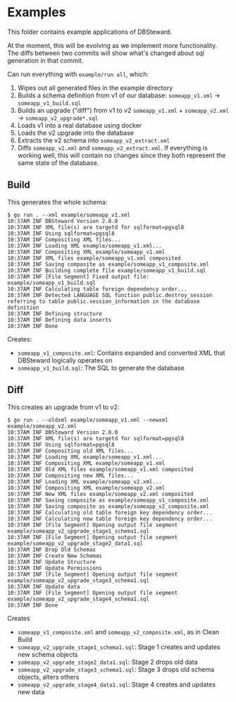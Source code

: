 # Examples

This folder contains example applications of DBSteward.

At the moment, this will be evolving as we implement more functionality. The diffs between two commits will show what's changed about sql generation in that commit.

Can run everything with `example/run all`, which:

1. Wipes out all generated files in the example directory
2. Builds a schema definition from v1 of our database: `someapp_v1.xml` -> `someapp_v1_build.sql`
3. Builds an upgrade ("diff") from v1 to v2 `someapp_v1.xml` + `someapp_v2.xml` -> `someapp_v2_upgrade*.sql`
4. Loads v1 into a real database using docker
5. Loads the v2 upgrade into the database
6. Extracts the v2 schema into `someapp_v2_extract.xml`
7. Diffs `someapp_v2.xml` and `someapp_v2_extract.xml`. If everything is working well, this will contain no changes since they both represent the same state of the database.

## Build

This generates the whole schema:

```
$ go run . --xml example/someapp_v1.xml 
10:37AM INF DBSteward Version 2.0.0
10:37AM INF XML file(s) are targetd for sqlformat=pgsql8
10:37AM INF Using sqlformat=pgsql8
10:37AM INF Compositing XML files...
10:37AM INF Loading XML example/someapp_v1.xml...
10:37AM INF Compositing XML example/someapp_v1.xml
10:37AM INF XML files example/someapp_v1.xml composited
10:37AM INF Saving composite as example/someapp_v1_composite.xml
10:37AM INF Building complete file example/someapp_v1_build.sql
10:37AM INF [File Segment] Fixed output file: example/someapp_v1_build.sql
10:37AM INF Calculating table foreign dependency order...
10:37AM INF Detected LANGUAGE SQL function public.destroy_session referring to table public.session_information in the database definition
10:37AM INF Defining structure
10:37AM INF Defining data inserts
10:37AM INF Done
```

Creates:
- `someapp_v1_composite.xml`: Contains expanded and converted XML that DBSteward logically operates on
- `someapp_v1_build.sql`: The SQL to generate the database

## Diff

This creates an upgrade from v1 to v2:

```
$ go run . --oldxml example/someapp_v1.xml --newxml example/someapp_v2.xml
10:37AM INF DBSteward Version 2.0.0
10:37AM INF XML file(s) are targetd for sqlformat=pgsql8
10:37AM INF Using sqlformat=pgsql8
10:37AM INF Compositing old XML files...
10:37AM INF Loading XML example/someapp_v1.xml...
10:37AM INF Compositing XML example/someapp_v1.xml
10:37AM INF Old XML files example/someapp_v1.xml composited
10:37AM INF Compositing new XML files...
10:37AM INF Loading XML example/someapp_v2.xml...
10:37AM INF Compositing XML example/someapp_v2.xml
10:37AM INF New XML files example/someapp_v2.xml composited
10:37AM INF Saving composite as example/someapp_v1_composite.xml
10:37AM INF Saving composite as example/someapp_v2_composite.xml
10:37AM INF Calculating old table foreign key dependency order...
10:37AM INF Calculating new table foreign key dependency order...
10:37AM INF [File Segment] Opening output file segment example/someapp_v2_upgrade_stage1_schema1.sql
10:37AM INF [File Segment] Opening output file segment example/someapp_v2_upgrade_stage2_data1.sql
10:37AM INF Drop Old Schemas
10:37AM INF Create New Schemas
10:37AM INF Update Structure
10:37AM INF Update Permissions
10:37AM INF [File Segment] Opening output file segment example/someapp_v2_upgrade_stage3_schema1.sql
10:37AM INF Update data
10:37AM INF [File Segment] Opening output file segment example/someapp_v2_upgrade_stage4_schema1.sql
10:37AM INF Done
```

Creates
- `someapp_v1_composite.xml` and `someapp_v2_composite.xml`, as in Clean Build
- `someapp_v2_upgrade_stage1_schema1.sql`: Stage 1 creates and updates new schema objects
- `someapp_v2_upgrade_stage2_data1.sql`: Stage 2 drops old data
- `someapp_v2_upgrade_stage3_schema1.sql`: Stage 3 drops old schema objects, alters others
- `someapp_v2_upgrade_stage4_data1.sql`: Stage 4 creates and updates new data